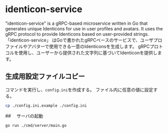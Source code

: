 # identicon-service
"identicon-service" is a gRPC-based microservice written in Go that generates unique Identicons for use in user profiles and avatars.
It uses the gRPC protocol to provide Identicons based on user-provided strings. 
「identicon-service」 はGoで書かれたgRPCベースのサービスで、ユーザプロファイルやアバターで使用できる一意のIdenticonsを生成します。
gRPCプロトコルを使用し、ユーザーから提供された文字列に基づいてIdenticonを提供します。

## 生成用設定ファイルコピー
コマンドを実行し、`config.ini`を作成する。
ファイル内に任意の値に設定する。
```sh
cp ./config.ini.example ./config.ini

```

##　 サーバの起動
```sh
go run ./cmd/server/main.go 
```